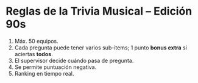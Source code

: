 # Reglas de la Trivia Musical – Edición 90s
1. Máx. 50 equipos.
2. Cada pregunta puede tener varios sub-items; 1 punto **bonus extra** si aciertas **todos**.
3. El supervisor decide cuándo pasa de pregunta.
4. Se permite puntuación negativa.
5. Ranking en tiempo real.
